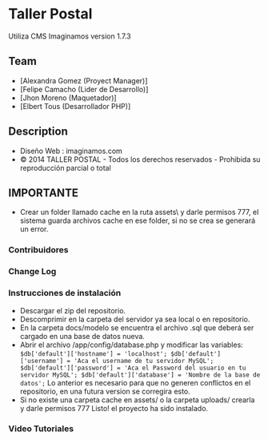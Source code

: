 # Taller Postal

Utiliza CMS Imaginamos version 1.7.3

## Team

* [Alexandra Gomez (Proyect Manager)]
* [Felipe Camacho (Lider de Desarrollo)]
* [Jhon Moreno (Maquetador)]
* [Elbert Tous (Desarrollador PHP)]


## Description
- Diseño Web : imaginamos.com
- © 2014 TALLER POSTAL - Todos los derechos reservados - Prohibida su reproducción parcial o total

## IMPORTANTE

- Crear un folder llamado cache en la ruta assets\ y darle permisos 777, el sistema guarda archivos cache en ese folder, si no se crea se generará un error.

### Contribuidores

### Change Log

### Instrucciones de instalación

- Descargar el zip del repositorio.
- Descomprimir en la carpeta del servidor ya sea local o en repositorio.
- En la carpeta docs/modelo se encuentra el archivo .sql que deberá ser cargado en una base de datos nueva.
- Abrir el archivo /app/config/database.php y modificar las variables:
``
	$db['default']['hostname'] = 'localhost';
	$db['default']['username'] = 'Aca el username de tu servidor MySQL';
	$db['default']['password'] = 'Aca el Password del usuario en tu servidor MySQL';
	$db['default']['database'] = 'Nombre de la base de datos';
``
Lo anterior es necesario para que no generen conflictos en el repositorio, en una futura version se corregira esto.
- Si no existe una carpeta cache en assets/ o la carpeta uploads/ crearla y darle permisos 777
Listo! el proyecto ha sido instalado.

### Video Tutoriales